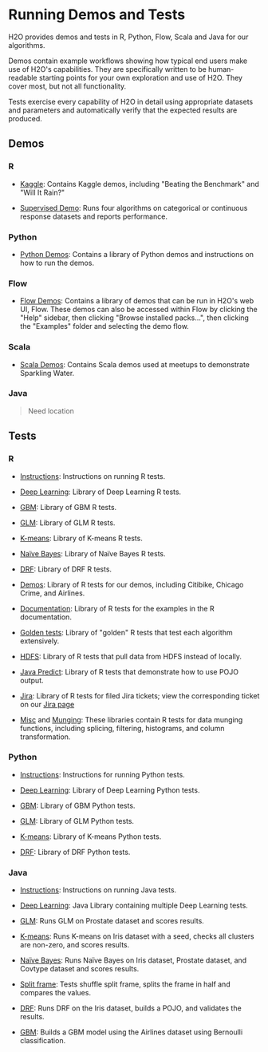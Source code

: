 # Running Demos and Tests

H2O provides demos and tests in R, Python, Flow, Scala and Java for our algorithms. 

Demos contain example workflows showing how typical end users make use of H2O's capabilities.  They are specifically written to be human-readable starting points for your own exploration and use of H2O.  They cover most, but not all functionality.

Tests exercise every capability of H2O in detail using appropriate datasets and parameters and automatically verify that the expected results are produced.  

## Demos

### R

- [Kaggle](https://github.com/h2oai/h2o-3/tree/master/h2o-r/demos/kaggle): Contains Kaggle demos, including "Beating the Benchmark" and "Will It Rain?"

- [Supervised Demo](https://github.com/h2oai/h2o-3/blob/master/h2o-r/demos/large/supervised.R): Runs four algorithms on categorical or continuous response datasets and reports performance. 

### Python

- [Python Demos](https://github.com/h2oai/h2o-3/tree/master/h2o-py/demos): Contains a library of Python demos and instructions on how to run the demos. 

### Flow

- [Flow Demos](https://github.com/h2oai/h2o-3/tree/master/h2o-docs/src/product/flow/packs/examples): Contains a library of demos that can be run in H2O's web UI, Flow. These demos can also be accessed within Flow by clicking the "Help" sidebar, then clicking "Browse installed packs...", then clicking the "Examples" folder and selecting the demo flow. 

### Scala

- [Scala Demos](https://github.com/h2oai/sparkling-water/tree/master/examples/scripts): Contains Scala demos used at meetups to demonstrate Sparkling Water. 


### Java

>Need location


## Tests

### R

- [Instructions](https://github.com/h2oai/h2o-3/tree/master/h2o-r): Instructions on running R tests. 

- [Deep Learning](https://github.com/h2oai/h2o-3/tree/master/h2o-r/tests/testdir_algos/deeplearning): Library of Deep Learning R tests. 

- [GBM](https://github.com/h2oai/h2o-3/tree/master/h2o-r/tests/testdir_algos/gbm): Library of GBM R tests. 

- [GLM](https://github.com/h2oai/h2o-3/tree/master/h2o-r/tests/testdir_algos/glm): Library of GLM R tests. 

- [K-means](https://github.com/h2oai/h2o-3/tree/master/h2o-r/tests/testdir_algos/kmeans): Library of K-means R tests. 

- [Naïve Bayes](https://github.com/h2oai/h2o-3/tree/master/h2o-r/tests/testdir_algos/naivebayes): Library of Naïve Bayes R tests. 

- [DRF](https://github.com/h2oai/h2o-3/tree/master/h2o-r/tests/testdir_algos/randomforest): Library of DRF R tests. 

- [Demos](https://github.com/h2oai/h2o-3/tree/master/h2o-r/tests/testdir_demos): Library of R tests for our demos, including Citibike, Chicago Crime, and Airlines. 

- [Documentation](https://github.com/h2oai/h2o-3/tree/master/h2o-r/tests/testdir_docexamples): Library of R tests for the examples in the R documentation. 

- [Golden tests](https://github.com/h2oai/h2o-3/tree/master/h2o-r/tests/testdir_golden): Library of "golden" R tests that test each algorithm extensively. 

- [HDFS](https://github.com/h2oai/h2o-3/tree/master/h2o-r/tests/testdir_hdfs): Library of R tests that pull data from HDFS instead of locally. 

- [Java Predict](https://github.com/h2oai/h2o-3/tree/master/h2o-r/tests/testdir_javapredict): Library of R tests that demonstrate how to use POJO output. 

- [Jira](https://github.com/h2oai/h2o-3/tree/master/h2o-r/tests/testdir_jira): Library of R tests for filed Jira tickets; view the corresponding ticket on our [Jira page](http://0xdata.atlassian.net)

- [Misc](https://github.com/h2oai/h2o-3/tree/master/h2o-r/tests/testdir_misc) and [Munging](https://github.com/h2oai/h2o-3/tree/master/h2o-r/tests/testdir_munging): These libraries contain R tests for data munging functions, including splicing, filtering, histograms, and column transformation. 



### Python

- [Instructions](https://github.com/h2oai/h2o-3/tree/master/h2o-py): Instructions for running Python tests. 

- [Deep Learning](https://github.com/h2oai/h2o-3/tree/master/h2o-py/tests/testdir_algos/deeplearning): Library of Deep Learning Python tests. 

- [GBM](https://github.com/h2oai/h2o-3/tree/master/h2o-py/tests/testdir_algos/gbm): Library of GBM Python tests. 

- [GLM](https://github.com/h2oai/h2o-3/tree/master/h2o-py/tests/testdir_algos/glm): Library of GLM Python tests. 

- [K-means](https://github.com/h2oai/h2o-3/tree/master/h2o-py/tests/testdir_algos/kmeans): Library of K-means Python tests. 

- [DRF](https://github.com/h2oai/h2o-3/tree/master/h2o-py/tests/testdir_algos/rf): Library of DRF Python tests. 

### Java

- [Instructions](https://github.com/h2oai/h2o-3/blob/master/h2o-core/testMultiNode.sh): Instructions on running Java tests. 

- [Deep Learning](https://github.com/h2oai/h2o-3/tree/master/h2o-algos/src/test/java/hex/deeplearning): Java Library containing multiple Deep Learning tests. 

- [GLM](https://github.com/h2oai/h2o-3/blob/master/h2o-algos/src/test/java/hex/glm/GLMBasicTest.java): Runs GLM on Prostate dataset and scores results. 

- [K-means](https://github.com/h2oai/h2o-3/blob/master/h2o-algos/src/test/java/hex/kmeans/KMeansTest.java): Runs K-means on Iris dataset with a seed, checks all clusters are non-zero, and scores results. 

- [Naïve Bayes](https://github.com/h2oai/h2o-3/blob/master/h2o-algos/src/test/java/hex/naivebayes/NaiveBayesTest.java): Runs Naïve Bayes on Iris dataset, Prostate dataset, and Covtype dataset and scores results. 

- [Split frame](https://github.com/h2oai/h2o-3/blob/master/h2o-algos/src/test/java/hex/splitframe/ShuffleSplitFrameTest.java): Tests shuffle split frame, splits the frame in half and compares the values. 

- [DRF](https://github.com/h2oai/h2o-3/blob/master/h2o-algos/src/test/java/hex/tree/drf/DRFTest.java): Runs DRF on the Iris dataset, builds a POJO, and validates the results. 

- [GBM](https://github.com/h2oai/h2o-3/blob/master/h2o-algos/src/test/java/hex/tree/gbm/GBMTest.java): Builds a GBM model using the Airlines dataset using Bernoulli classification. 

